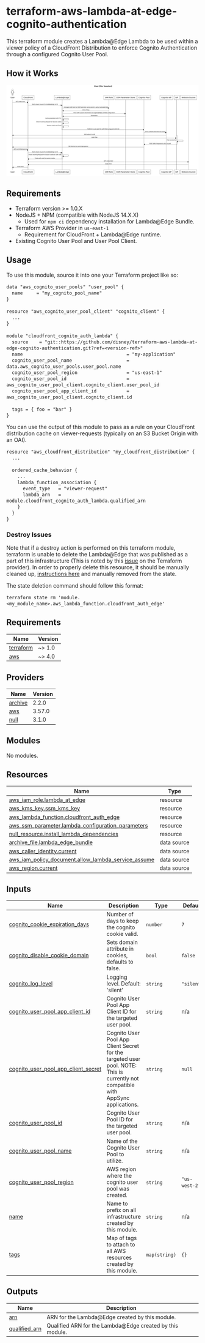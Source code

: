 # terraform-aws-lambda-at-edge-cognito-authentication
This terraform module creates a Lambda@Edge Lambda to be used within a viewer policy of a CloudFront Distribution to
enforce Cognito Authentication through a configured Cognito User Pool.

## How it Works 
![Sequence Diagram](docs/sequence.png)

## Requirements
- Terraform version >= 1.0.X 
- NodeJS + NPM (compatible with NodeJS 14.X.X)
  - Used for `npm ci` dependency installation for Lambda@Edge Bundle.
- Terraform AWS Provider in `us-east-1`
  - Requirement for CloudFront + Lambda@Edge runtime.
- Existing Cognito User Pool and User Pool Client.

## Usage
To use this module, source it into one your Terraform project like so:

```
data "aws_cognito_user_pools" "user_pool" {
  name     = "my_cognito_pool_name"
}

resource "aws_cognito_user_pool_client" "cognito_client" {
  ...
}

module "cloudfront_cognito_auth_lambda" {
  source    = "git::https://github.com/disney/terraform-aws-lambda-at-edge-cognito-authentication.git?ref=<version-ref>"
  name                                      = "my-application"
  cognito_user_pool_name                    = data.aws_cognito_user_pools.user_pool.name
  cognito_user_pool_region                  = "us-east-1"
  cognito_user_pool_id                      = aws_cognito_user_pool_client.cognito_client.user_pool_id
  cognito_user_pool_app_client_id           = aws_cognito_user_pool_client.cognito_client.id

  tags = { foo = "bar" }
}
```

You can use the output of this module to pass as a rule on your CloudFront distribution cache on viewer-requests (typically on an S3 Bucket Origin with an OAI).

```
resource "aws_cloudfront_distribution" "my_cloudfront_distribution" {
  ...

  ordered_cache_behavior {
    ...
    lambda_function_association {
      event_type   = "viewer-request"
      lambda_arn   = module.cloudfront_cognito_auth_lambda.qualified_arn
    }
  }
}

```

### Destroy Issues
Note that if a destroy action is performed on this terraform module, terraform is unable to delete the Lambda@Edge that was published as a part of this infrastructure (This is noted by this [issue](https://github.com/hashicorp/terraform-provider-aws/issues/1721) on the Terraform provider). 
In order to properly delete this resource, it should be manually cleaned up, [instructions here](https://docs.aws.amazon.com/AmazonCloudFront/latest/DeveloperGuide/lambda-edge-delete-replicas.html) and manually removed from the state.

The state deletion command should follow this format:

```
terraform state rm 'module.<my_module_name>.aws_lambda_function.cloudfront_auth_edge'
```

## Requirements

| Name | Version |
|------|---------|
| <a name="requirement_terraform"></a> [terraform](#requirement\_terraform) | ~> 1.0 |
| <a name="requirement_aws"></a> [aws](#requirement\_aws) | ~> 4.0 |

## Providers

| Name | Version |
|------|---------|
| <a name="provider_archive"></a> [archive](#provider\_archive) | 2.2.0 |
| <a name="provider_aws"></a> [aws](#provider\_aws) | 3.57.0 |
| <a name="provider_null"></a> [null](#provider\_null) | 3.1.0 |

## Modules

No modules.

## Resources

| Name | Type |
|------|------|
| [aws_iam_role.lambda_at_edge](https://registry.terraform.io/providers/hashicorp/aws/latest/docs/resources/iam_role) | resource |
| [aws_kms_key.ssm_kms_key](https://registry.terraform.io/providers/hashicorp/aws/latest/docs/resources/kms_key) | resource |
| [aws_lambda_function.cloudfront_auth_edge](https://registry.terraform.io/providers/hashicorp/aws/latest/docs/resources/lambda_function) | resource |
| [aws_ssm_parameter.lambda_configuration_parameters](https://registry.terraform.io/providers/hashicorp/aws/latest/docs/resources/ssm_parameter) | resource |
| [null_resource.install_lambda_dependencies](https://registry.terraform.io/providers/hashicorp/null/latest/docs/resources/resource) | resource |
| [archive_file.lambda_edge_bundle](https://registry.terraform.io/providers/hashicorp/archive/latest/docs/data-sources/file) | data source |
| [aws_caller_identity.current](https://registry.terraform.io/providers/hashicorp/aws/latest/docs/data-sources/caller_identity) | data source |
| [aws_iam_policy_document.allow_lambda_service_assume](https://registry.terraform.io/providers/hashicorp/aws/latest/docs/data-sources/iam_policy_document) | data source |
| [aws_region.current](https://registry.terraform.io/providers/hashicorp/aws/latest/docs/data-sources/region) | data source |

## Inputs

| Name | Description | Type | Default | Required |
|------|-------------|------|---------|:--------:|
| <a name="input_cognito_cookie_expiration_days"></a> [cognito\_cookie\_expiration\_days](#input\_cognito\_cookie\_expiration\_days) | Number of days to keep the cognito cookie valid. | `number` | `7` | no |
| <a name="input_cognito_disable_cookie_domain"></a> [cognito\_disable\_cookie\_domain](#input\_cognito\_disable\_cookie\_domain) | Sets domain attribute in cookies, defaults to false. | `bool` | `false` | no |
| <a name="input_cognito_log_level"></a> [cognito\_log\_level](#input\_cognito\_log\_level) | Logging level. Default: 'silent' | `string` | `"silent"` | no |
| <a name="input_cognito_user_pool_app_client_id"></a> [cognito\_user\_pool\_app\_client\_id](#input\_cognito\_user\_pool\_app\_client\_id) | Cognito User Pool App Client ID for the targeted user pool. | `string` | n/a | yes |
| <a name="input_cognito_user_pool_app_client_secret"></a> [cognito\_user\_pool\_app\_client\_secret](#input\_cognito\_user\_pool\_app\_client\_secret) | Cognito User Pool App Client Secret for the targeted user pool. NOTE: This is currently not compatible with AppSync applications. | `string` | `null` | no |
| <a name="input_cognito_user_pool_id"></a> [cognito\_user\_pool\_id](#input\_cognito\_user\_pool\_id) | Cognito User Pool ID for the targeted user pool. | `string` | n/a | yes |
| <a name="input_cognito_user_pool_name"></a> [cognito\_user\_pool\_name](#input\_cognito\_user\_pool\_name) | Name of the Cognito User Pool to utilize. | `string` | n/a | yes |
| <a name="input_cognito_user_pool_region"></a> [cognito\_user\_pool\_region](#input\_cognito\_user\_pool\_region) | AWS region where the cognito user pool was created. | `string` | `"us-west-2"` | no |
| <a name="input_name"></a> [name](#input\_name) | Name to prefix on all infrastructure created by this module. | `string` | n/a | yes |
| <a name="input_tags"></a> [tags](#input\_tags) | Map of tags to attach to all AWS resources created by this module. | `map(string)` | `{}` | no |

## Outputs

| Name | Description |
|------|-------------|
| <a name="output_arn"></a> [arn](#output\_arn) | ARN for the Lambda@Edge created by this module. |
| <a name="output_qualified_arn"></a> [qualified\_arn](#output\_qualified\_arn) | Qualified ARN for the Lambda@Edge created by this module. |
